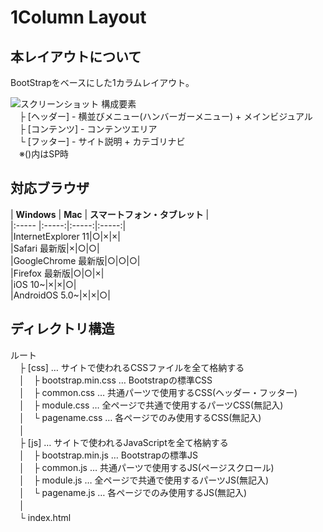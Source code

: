 # 1Column Layout


## 本レイアウトについて  
BootStrapをベースにした1カラムレイアウト。  

![スクリーンショット](http://aquanation.heteml.jp/demo/layout/1column.png "1カラムレイアウト")
 構成要素  
　├ [ヘッダー] - 横並びメニュー(ハンバーガーメニュー) + メインビジュアル  
　├ [コンテンツ] - コンテンツエリア  
　└ [フッター] - サイト説明 + カテゴリナビ  
　※()内はSP時



## 対応ブラウザ  
| **Windows** | **Mac** | **スマートフォン・タブレット** |  
|:----- |:-----:|:-----:|:-----:|  
|InternetExplorer 11|○|×|×|  
|Safari 最新版|×|○|○|  
|GoogleChrome 最新版|○|○|○|  
|Firefox 最新版|○|○|×|  
|iOS 10~|×|×|○|  
|AndroidOS 5.0~|×|×|○|  
 
 
 
## ディレクトリ構造  
 ルート  
　├ [css] … サイトで使われるCSSファイルを全て格納する  
　│　├ bootstrap.min.css … Bootstrapの標準CSS  
　│　├ common.css … 共通パーツで使用するCSS(ヘッダー・フッター)  
　│　├ module.css … 全ページで共通で使用するパーツCSS(無記入)   
　│　└ pagename.css …  各ページでのみ使用するCSS(無記入)  
　│   
　├ [js] … サイトで使われるJavaScriptを全て格納する  
　│　├ bootstrap.min.js … Bootstrapの標準JS  
　│　├ common.js … 共通パーツで使用するJS(ページスクロール)  
　│　├ module.js … 全ページで共通で使用するパーツJS(無記入)   
　│　└ pagename.js …  各ページでのみ使用するJS(無記入)  
　│     
　└ index.html  

